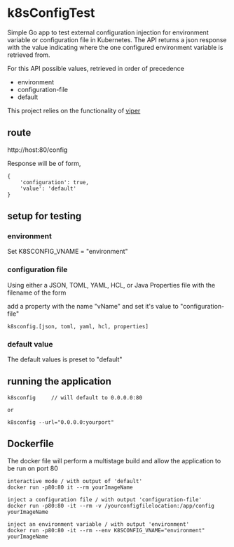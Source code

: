 # k8sConfigTest
Simple Go app to test external configuration injection for environment variable or configuration file in Kubernetes.  The API returns a json response with the value indicating where
the one configured environment variable is retrieved from.

For this API possible values, retrieved in order of precedence

 - environment
 - configuration-file
 - default

This project relies on the functionality of [viper](https://github.com/spf13/viper)

## route

http://host:80/config

Response will be of form,
 
```
{
	'configuration': true,
	'value': 'default'
}
```

## setup for testing

### environment 
Set K8SCONFIG_VNAME = "environment"

### configuration file
Using either a JSON, TOML, YAML, HCL, or Java Properties file
with the filename of the form

add a property with the name "vName" and set it's value to "configuration-file"

```
k8sconfig.[json, toml, yaml, hcl, properties]
```

### default value
The default values is preset to "default"

## running the application

```
k8sconfig     // will default to 0.0.0.0:80

or

k8sconfig --url="0.0.0.0:yourport"
```

## Dockerfile

The docker file will perform a multistage build and allow the application to be run on port 80

```
interactive mode / with output of 'default'
docker run -p80:80 it --rm yourImageName

inject a configuration file / with output 'configuration-file'
docker run -p80:80 -it --rm -v /yourconfigfilelocation:/app/config yourImageName

inject an environment variable / with output 'environment'
docker run -p80:80 -it --rm --env K8SCONFIG_VNAME="environment" yourImageName
```


